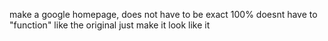 make a google homepage, does not have to be exact 100%
doesnt have to "function" like the original just make it look like it
